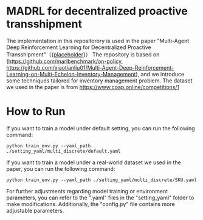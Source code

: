 # MADRL for decentralized proactive transshipment
The implementation in this repositorory is used in the paper "Multi-Agent Deep Reinforcement Learning for Decentralized Proactive Transshipment"（{[placeholder](https://openai.com)}）
The repository is based on (<https://github.com/marlbenchmark/on-policy>, <https://github.com/xiaotianliu01/Multi-Agent-Deep-Reinforcement-Learning-on-Multi-Echelon-Inventory-Management>), and we introduce some techniques tailored for inventory management problem.
The dataset we used in the paper is from <https://www.coap.online/competitions/1>

# How to Run
If you want to train a model under default setting, you can run the following command:
```
python train_env.py --yaml_path ./setting_yaml/multi_discrete/default.yaml
```
If you want to train a model under a real-world dataset we used in the paper, you can run the following command:
```
python train_env.py --yaml_path ./setting_yaml/multi_discrete/SKU.yaml
``` 
For further adjustments regarding model training or environment parameters, you can refer to the ".yaml" files in the "setting_yaml" folder to make modifications. Additionally, the "config.py" file contains more adjustable parameters.